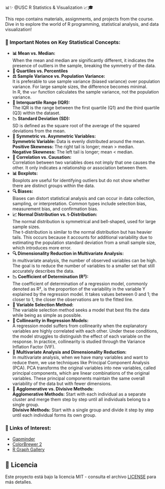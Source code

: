 📊✨ @USC R Statistics & Visualization 📈🎓

<p>This repo contains materials, assignments, and projects from the course. Dive in to explore the world of R programming, statistical analysis, and data visualization!</p>

<h3>📝 Important Notes on Key Statistical Concepts:</h3>

<ul>
  <li><strong>📊 Mean vs. Median:</strong><br>
      When the mean and median are significantly different, it indicates the presence of outliers in the sample, breaking the symmetry of the data.
  </li>
  <li><strong>📏 Quartiles vs. Percentiles</strong><br>
  </li>
  <li><strong>⚖️ Sample Variance vs. Population Variance:</strong><br>
      It is preferable to use sample variance (biased variance) over population variance. For large sample sizes, the difference becomes minimal.<br>
      In R, the <code>var</code> function calculates the sample variance, not the population variance.
  </li>
  <li><strong>📐 Interquartile Range (IQR):</strong><br>
      The IQR is the range between the first quartile (Q1) and the third quartile (Q3) within the dataset.
  </li>
  <li><strong>📉 Standard Deviation (SD):</strong><br>
      SD is defined as the square root of the average of the squared deviations from the mean.
  </li>
  <li><strong>🔄 Symmetric vs. Asymmetric Variables:</strong><br>
      <strong>Symmetric Variable:</strong> Data is evenly distributed around the mean.<br>
      <strong>Positive Skewness:</strong> The right tail is longer; mean > median.<br>
      <strong>Negative Skewness:</strong> The left tail is longer; mean < median.
  </li>
  <li><strong>🔗 Correlation vs. Causation:</strong><br>
      Correlation between two variables does not imply that one causes the other. It only indicates a relationship or association between them.
  </li>
  <li><strong>📊 Boxplots:</strong><br>
      Boxplots are useful for identifying outliers but do not show whether there are distinct groups within the data.
  </li>
  <li><strong>🔍 Biases:</strong><br>
      Biases can distort statistical analysis and can occur in data collection, sampling, or interpretation. Common types include selection bias, measurement bias, and confirmation bias.
  </li>
  <li><strong>📈 Normal Distribution vs. t-Distribution:</strong><br>
    The normal distribution is symmetrical and bell-shaped, used for large sample sizes.<br>
    The t-distribution is similar to the normal distribution but has heavier tails. This occurs because it accounts for additional variability due to estimating the population standard deviation from a small sample size, which introduces more error.
</li>
<li><strong>🔍 Dimensionality Reduction in Multivariate Analysis:</strong><br>
    In multivariate analysis, the number of observed variables can be high. The goal is to reduce the number of variables to a smaller set that still accurately describes the data.
</li>
<li><strong>📉 Coefficient of Determination (R²):</strong><br>
    The coefficient of determination of a regression model, commonly denoted as R², is the proportion of the variability in the variable Y explained by the regression model. It takes values between 0 and 1; the closer to 1, the closer the observations are to the fitted line.
</li>
<li><strong>🔧 Variable Selection Method:</strong><br>
    The variable selection method seeks a model that best fits the data while being as simple as possible.
</li>
<li><strong>🔄 Collinearity in Regression Models:</strong><br>
    A regression model suffers from collinearity when the explanatory variables are highly correlated with each other. Under these conditions, the model struggles to distinguish the effect of each variable on the response. In practice, collinearity is studied through the Variance Inflation Factor (VIF).
</li>
<li><strong>🔄 Multivariate Analysis and Dimensionality Reduction:</strong><br>
    In multivariate analysis, when we have many variables and want to reduce them, we use techniques like Principal Component Analysis (PCA). PCA transforms the original variables into new variables, called principal components, which are linear combinations of the original variables. These principal components maintain the same overall variability of the data but with fewer dimensions.
</li>
<li><strong>🔗 Agglomerative vs. Divisive Methods:</strong><br>
      <strong>Agglomerative Methods:</strong> Start with each individual as a separate cluster and merge them step by step until all individuals belong to a single group.<br>
      <strong>Divisive Methods:</strong> Start with a single group and divide it step by step until each individual forms its own group.
  </li>


</ul>

<h3>🔗 Links of Interest:</h3>
<ul>
  <li><a href="https://www.gapminder.org" target="_blank">Gapminder</a></li>
  <li><a href="https://colorbrewer2.org" target="_blank">ColorBrewer 2</a></li>
  <li><a href="https://www.r-graph-gallery.com" target="_blank">R Graph Gallery</a></li>
</ul>

## 📄 Licencia

Este proyecto está bajo la licencia MIT - consulta el archivo [LICENSE](LICENSE) para más detalles.
